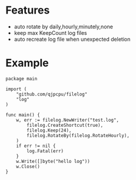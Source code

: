 # Features

* auto rotate by daily,hourly,minutely,none
* keep max KeepCount log files
* auto recreate log file when unexpected deletion

# Example

```
package main

import (
	"github.com/qjpcpu/filelog"
	"log"
)

func main() {
	w, err := filelog.NewWriter("test.log", 
        filelog.CreateShortcut(true),
        filelog.Keep(24),
        filelog.RotateBy(filelog.RotateHourly),
    )
	if err != nil {
		log.Fatal(err)
	}
	w.Write([]byte("hello log"))
	w.Close()
}
```
